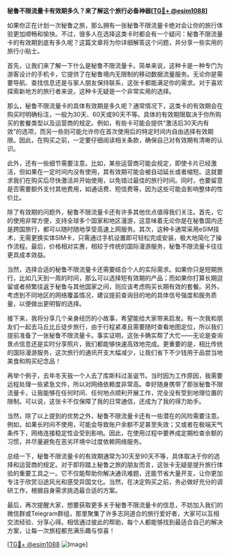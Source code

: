 **秘鲁不限流量卡有效期多久？来了解这个旅行必备神器[[TG💪+ @esim1088](https://t.me/s/esim1088)]**

如果你正在计划一次秘鲁之旅，那么拥有一张秘鲁不限流量卡绝对会让你的旅行体验更加顺畅和愉快。不过，很多人在选择这类卡时都会有一个疑问：秘鲁不限流量卡的有效期到底有多久呢？这篇文章将为你详细解答这个问题，并分享一些实用的旅行小贴士。

首先，让我们来了解一下什么是秘鲁不限流量卡。简单来说，这种卡是一种专门为游客设计的手机卡，它提供了在秘鲁境内无限制的移动数据流量服务。无论你是需要导航、查找信息还是与家人朋友保持联系，这张卡都能满足你的需求。对于喜欢探索新地方的旅行者来说，这种卡无疑是一个非常实用的选择。

那么，秘鲁不限流量卡的具体有效期是多久呢？通常情况下，这类卡的有效期会在购买时明确标注，一般为30天、60天或90天不等。具体的有效期限取决于你所购买的套餐类型以及运营商的规定。例如，有些卡可能会提供“激活后30天内有效”的选项，而另一些则可能允许你在首次使用后的特定时间内自由选择有效期限。因此，在购买之前，一定要仔细阅读相关条款，确保自己对有效期有清晰的认识。

此外，还有一些细节需要注意。比如，某些运营商可能会规定，即使卡片已经激活，但如果在一定时间内没有使用，其有效期可能会被自动延长或者缩短。这就要求我们在购买后尽快激活并开始使用，以免错过最佳的旅行时间。同时，也要留意是否需要额外支付其他费用，如通话费、短信费等，因为这些可能会影响整体的性价比。

除了有效期的问题外，秘鲁不限流量卡还有许多其他优点值得我们关注。首先，它的使用非常方便，支持全球多个国家和地区漫游，这意味着无论你是在秘鲁国内还是跨国旅行，都可以随时随地享受高速上网服务。其次，这种卡通常采用eSIM技术，无需更换实体SIM卡，只需通过手机设置即可轻松完成安装，极大地简化了操作流程。最后，价格相对实惠，相较于传统的国际漫游服务，秘鲁不限流量卡往往更具成本效益。

当然，选择合适的秘鲁不限流量卡还需要结合个人的实际需求。如果你只是短期旅行，比如几天到一周的时间，那么可以选择短有效期的产品；而如果你打算长期逗留或者频繁往返于秘鲁与其他国家之间，则应该考虑购买长期有效的套餐。另外，考虑到不同地区的网络覆盖情况，建议提前查询目的地的具体信号强度和服务质量，以便做出更明智的选择。

接下来，我将分享几个亲身经历的小故事，希望能给大家带来启发。有一次我和朋友们一起去马丘比丘徒步旅行，由于行程紧凑且需要随时查看地图定位，所以我们提前准备了一张秘鲁不限流量卡。事实证明，这张卡确实帮了大忙——无论是查询景点信息还是实时分享照片，我们都能够快速高效地完成。更重要的是，相比传统的国际漫游服务，这次旅行的通讯开支大幅减少，让我们省下不少钱用于品尝当地美食和购买纪念品！

再举个例子，去年冬天我一个人去了库斯科过圣诞节。当时因为工作原因，我需要远程处理一些紧急文件，所以对网络依赖度非常高。幸好随身携带了那张秘鲁不限流量卡，让我能够在任何时间、任何地点顺利开展工作，完全没有受到地理位置的限制。可以说，这张卡不仅保障了我的日常通信，还成为了我的得力助手。

当然，除了以上提到的优势之外，秘鲁不限流量卡还有一些潜在的风险需要注意。例如，如果长时间不使用，可能会导致账户余额不足甚至失效；又或者在极端天气条件下，网络连接稳定性会受到影响。因此，在使用过程中要养成定期检查余额的习惯，并尽量避免在恶劣环境中过度依赖网络服务。

总结一下，秘鲁不限流量卡的有效期通常为30天至90天不等，具体取决于你的选择和运营商的规定。对于即将踏上秘鲁之旅的朋友而言，这张卡无疑是提升旅行体验的重要工具之一。它不仅能帮助你解决通讯难题，还能节省大量开支，让你更加专注于欣赏沿途风光和感受异国文化。当然，在决定购买之前，务必做好充分的调研工作，根据自身需求挑选最合适的方案。

最后，再次提醒大家，想要获取更多关于秘鲁不限流量卡的信息，不妨加入我们的微信群或Telegram群组，那里聚集了许多志同道合的旅行爱好者，大家可以互相交流经验、分享心得。相信通过彼此的帮助，每个人都能够找到最适合自己的解决方案，让每一次旅程都充满乐趣与惊喜！

[[TG💪+ @esim1088](https://t.me/s/esim1088) ![Image](https://i.postimg.cc/4NQfJmqS/Snipaste-2025-05-13-00-14-12.png)]
